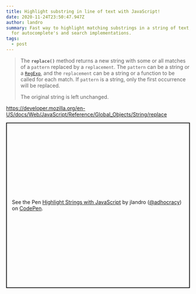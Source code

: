 ```yaml
---
title: Highlight substring in line of text with JavaScript!
date: 2020-11-24T23:50:47.947Z
author: landro
summary: Fast way to highlight matching substrings in a string of text, useful
  for autocomplete's and search implementations.
tags:
  - post
---
```

> The **`replace()`** method returns a new string with some or all matches of a `pattern` replaced by a `replacement`. The `pattern` can be a string or a [`RegExp`](https://developer.mozilla.org/en-US/docs/Web/JavaScript/Reference/Global_Objects/RegExp), and the `replacement` can be a string or a function to be called for each match. If `pattern` is a string, only the first occurrence will be replaced.
>
> The original string is left unchanged.

<https://developer.mozilla.org/en-US/docs/Web/JavaScript/Reference/Global_Objects/String/replace>

<p class="codepen" data-height="453" data-theme-id="light" data-default-tab="js" data-user="adhocracy" data-slug-hash="wvzwLNe" data-preview="true" style="height: 453px; box-sizing: border-box; display: flex; align-items: center; justify-content: center; border: 2px solid; margin: 1em 0; padding: 1em;" data-pen-title="Highlight Strings with JavaScript">
  <span>See the Pen <a href="https://codepen.io/adhocracy/pen/wvzwLNe">
  Highlight Strings with JavaScript</a> by jlandro (<a href="https://codepen.io/adhocracy">@adhocracy</a>)
  on <a href="https://codepen.io">CodePen</a>.</span>
</p>
<script async src="https://cpwebassets.sfo2.cdn.digitaloceanspaces.com/assets/embed/ei.js"></script>